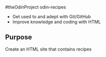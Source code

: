 #theOdinProject odin-recipes

- Get used to and adept with Git/GitHub
- Improve knowledge and coding with HTML

## Purpose

Create an HTML site that contains recipes